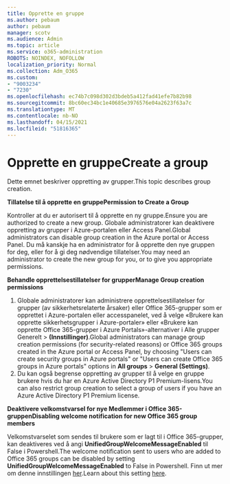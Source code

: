 ```yaml
---
title: Opprette en gruppe
ms.author: pebaum
author: pebaum
manager: scotv
ms.audience: Admin
ms.topic: article
ms.service: o365-administration
ROBOTS: NOINDEX, NOFOLLOW
localization_priority: Normal
ms.collection: Adm_O365
ms.custom:
- "9003234"
- "7230"
ms.openlocfilehash: ec74b7c098d302d3bdeb5a412fad41efe7b82b98
ms.sourcegitcommit: 8bc60ec34bc1e40685e3976576e04a2623f63a7c
ms.translationtype: MT
ms.contentlocale: nb-NO
ms.lasthandoff: 04/15/2021
ms.locfileid: "51816365"
---
```

# <a name="create-a-group"></a><span data-ttu-id="2363a-102">Opprette en gruppe</span><span class="sxs-lookup"><span data-stu-id="2363a-102">Create a group</span></span>

<span data-ttu-id="2363a-103">Dette emnet beskriver oppretting av grupper.</span><span class="sxs-lookup"><span data-stu-id="2363a-103">This topic describes group creation.</span></span>

<span data-ttu-id="2363a-104">**Tillatelse til å opprette en gruppe**</span><span class="sxs-lookup"><span data-stu-id="2363a-104">**Permission to Create a Group**</span></span>

<span data-ttu-id="2363a-105">Kontroller at du er autorisert til å opprette en ny gruppe.</span><span class="sxs-lookup"><span data-stu-id="2363a-105">Ensure you are authorized to create a new group.</span></span> <span data-ttu-id="2363a-106">Globale administratorer kan deaktivere oppretting av grupper i Azure-portalen eller Access Panel.</span><span class="sxs-lookup"><span data-stu-id="2363a-106">Global administrators can disable group creation in the Azure portal or Access Panel.</span></span> <span data-ttu-id="2363a-107">Du må kanskje ha en administrator for å opprette den nye gruppen for deg, eller for å gi deg nødvendige tillatelser.</span><span class="sxs-lookup"><span data-stu-id="2363a-107">You may need an administrator to create the new group for you, or to give you appropriate permissions.</span></span>

<span data-ttu-id="2363a-108">**Behandle opprettelsestillatelser for grupper**</span><span class="sxs-lookup"><span data-stu-id="2363a-108">**Manage Group creation permissions**</span></span>

1. <span data-ttu-id="2363a-109">Globale administratorer kan administrere opprettelsestillatelser for grupper (av sikkerhetsrelaterte årsaker) eller Office 365-grupper som er opprettet i Azure-portalen eller accesspanelet, ved å velge «Brukere kan opprette sikkerhetsgrupper i Azure-portaler» eller «Brukere kan opprette Office 365-grupper i Azure Portals»-alternativer i Alle grupper Generelt  >  **(Innstillinger)**.</span><span class="sxs-lookup"><span data-stu-id="2363a-109">Global administrators can manage group creation permissions (for security-related reasons) or Office 365 groups created in the Azure portal or Access Panel, by choosing "Users can create security groups in Azure portals" or "Users can create Office 365 groups in Azure portals" options in **All groups** > **General (Settings)**.</span></span>
2. <span data-ttu-id="2363a-110">Du kan også begrense oppretting av grupper til å velge en gruppe brukere hvis du har en Azure Active Directory P1 Premium-lisens.</span><span class="sxs-lookup"><span data-stu-id="2363a-110">You can also restrict group creation to select a group of users if you have an Azure Active Directory P1 Premium license.</span></span>

<span data-ttu-id="2363a-111">**Deaktivere velkomstvarsel for nye Medlemmer i Office 365-gruppen**</span><span class="sxs-lookup"><span data-stu-id="2363a-111">**Disabling welcome notification for new Office 365 group members**</span></span>

<span data-ttu-id="2363a-112">Velkomstvarselet som sendes til brukere som er lagt til i Office 365-grupper, kan deaktiveres ved å angi **UnifiedGroupWelcomeMessageEnabled** til False i Powershell.</span><span class="sxs-lookup"><span data-stu-id="2363a-112">The welcome notification sent to users who are added to Office 365 groups can be disabled by setting **UnifiedGroupWelcomeMessageEnabled** to False in Powershell.</span></span> <span data-ttu-id="2363a-113">Finn ut mer om denne innstillingen [her](https://docs.microsoft.com/powershell/module/exchange/set-unifiedgroup?view=exchange-ps&preserve-view=true).</span><span class="sxs-lookup"><span data-stu-id="2363a-113">Learn about this setting [here](https://docs.microsoft.com/powershell/module/exchange/set-unifiedgroup?view=exchange-ps&preserve-view=true).</span></span>

